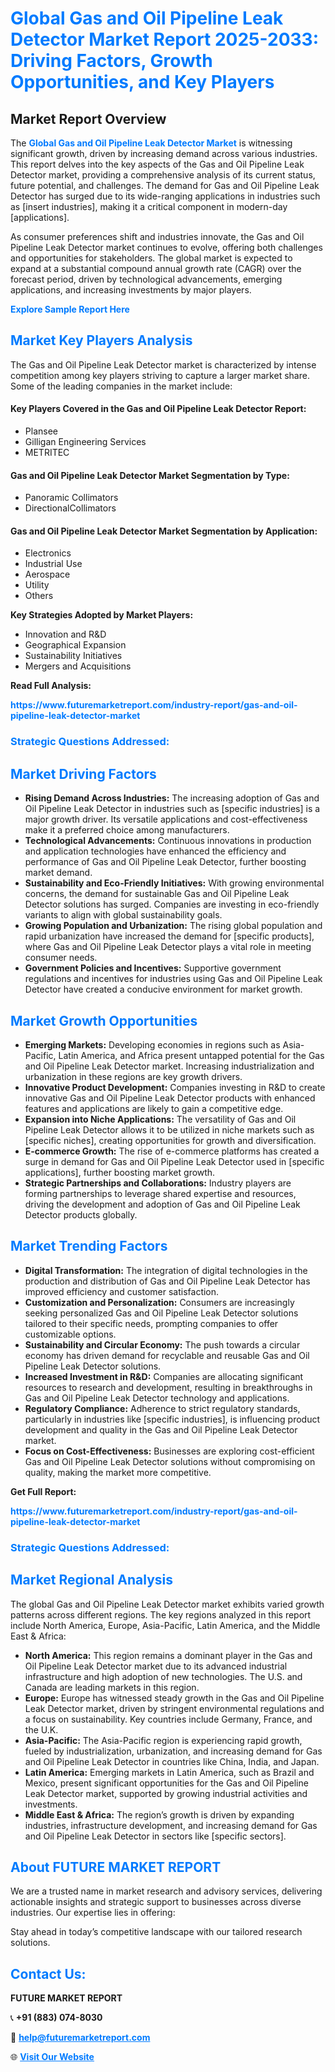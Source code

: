 <h1 style="color: #007BFF;">Global Gas and Oil Pipeline Leak Detector Market Report 2025-2033: Driving Factors, Growth Opportunities, and Key Players</h1>

<section id="overview">
<h2>Market Report Overview</h2>
<p>The <a href="https://www.futuremarketreport.com/industry-report/gas-and-oil-pipeline-leak-detector-market" style="color: #007BFF; text-decoration: none;"><strong>Global Gas and Oil Pipeline Leak Detector Market</strong></a> is witnessing significant growth, driven by increasing demand across various industries. This report delves into the key aspects of the Gas and Oil Pipeline Leak Detector market, providing a comprehensive analysis of its current status, future potential, and challenges. The demand for Gas and Oil Pipeline Leak Detector has surged due to its wide-ranging applications in industries such as [insert industries], making it a critical component in modern-day [applications].</p>
<p>As consumer preferences shift and industries innovate, the Gas and Oil Pipeline Leak Detector market continues to evolve, offering both challenges and opportunities for stakeholders. The global market is expected to expand at a substantial compound annual growth rate (CAGR) over the forecast period, driven by technological advancements, emerging applications, and increasing investments by major players.</p>
</section>

<section id="overview">
<p><a href="https://www.futuremarketreport.com/request-sample/reportId=33539" style="color: #007BFF; text-decoration: none;"><strong>Explore Sample Report Here</strong></a></p>
</section>

<section id="key-players">
<h2 style="color: #007BFF;">Market Key Players Analysis</h2>
<p>The Gas and Oil Pipeline Leak Detector market is characterized by intense competition among key players striving to capture a larger market share. Some of the leading companies in the market include:</p>
<h4>Key Players Covered in the Gas and Oil Pipeline Leak Detector Report:</h4>
<ul><li>Plansee</li><li>Gilligan Engineering Services</li><li>METRITEC</li></ul>
<h4>Gas and Oil Pipeline Leak Detector Market Segmentation by Type:</h4>
<ul><li>Panoramic Collimators</li><li>DirectionalCollimators</li></ul>

<h4>Gas and Oil Pipeline Leak Detector Market Segmentation by Application:</h4>
<ul><li>Electronics</li><li>Industrial Use</li><li>Aerospace</li><li>Utility</li><li>Others</li></ul>
<p><strong>Key Strategies Adopted by Market Players:</strong></p>
<ul>
<li>Innovation and R&D</li>
<li>Geographical Expansion</li>
<li>Sustainability Initiatives</li>
<li>Mergers and Acquisitions</li>
</ul>
</section>

<section>
<p><strong>Read Full Analysis: </strong></p><a href="https://www.futuremarketreport.com/industry-report/gas-and-oil-pipeline-leak-detector-market" style="color: #007BFF; text-decoration: none;"><strong>https://www.futuremarketreport.com/industry-report/gas-and-oil-pipeline-leak-detector-market</strong></a>
<h3 style="color: #007BFF;">Strategic Questions Addressed:</h3>
</section>

<section id="driving-factors">
<h2 style="color: #007BFF;">Market Driving Factors</h2>
<ul>
<li><strong>Rising Demand Across Industries:</strong> The increasing adoption of Gas and Oil Pipeline Leak Detector in industries such as [specific industries] is a major growth driver. Its versatile applications and cost-effectiveness make it a preferred choice among manufacturers.</li>
<li><strong>Technological Advancements:</strong> Continuous innovations in production and application technologies have enhanced the efficiency and performance of Gas and Oil Pipeline Leak Detector, further boosting market demand.</li>
<li><strong>Sustainability and Eco-Friendly Initiatives:</strong> With growing environmental concerns, the demand for sustainable Gas and Oil Pipeline Leak Detector solutions has surged. Companies are investing in eco-friendly variants to align with global sustainability goals.</li>
<li><strong>Growing Population and Urbanization:</strong> The rising global population and rapid urbanization have increased the demand for [specific products], where Gas and Oil Pipeline Leak Detector plays a vital role in meeting consumer needs.</li>
<li><strong>Government Policies and Incentives:</strong> Supportive government regulations and incentives for industries using Gas and Oil Pipeline Leak Detector have created a conducive environment for market growth.</li>
</ul>
</section>

<section id="growth-opportunities">
<h2 style="color: #007BFF;">Market Growth Opportunities</h2>
<ul>
<li><strong>Emerging Markets:</strong> Developing economies in regions such as Asia-Pacific, Latin America, and Africa present untapped potential for the Gas and Oil Pipeline Leak Detector market. Increasing industrialization and urbanization in these regions are key growth drivers.</li>
<li><strong>Innovative Product Development:</strong> Companies investing in R&D to create innovative Gas and Oil Pipeline Leak Detector products with enhanced features and applications are likely to gain a competitive edge.</li>
<li><strong>Expansion into Niche Applications:</strong> The versatility of Gas and Oil Pipeline Leak Detector allows it to be utilized in niche markets such as [specific niches], creating opportunities for growth and diversification.</li>
<li><strong>E-commerce Growth:</strong> The rise of e-commerce platforms has created a surge in demand for Gas and Oil Pipeline Leak Detector used in [specific applications], further boosting market growth.</li>
<li><strong>Strategic Partnerships and Collaborations:</strong> Industry players are forming partnerships to leverage shared expertise and resources, driving the development and adoption of Gas and Oil Pipeline Leak Detector products globally.</li>
</ul>
</section>

<section id="trending-factors">
<h2 style="color: #007BFF;">Market Trending Factors</h2>
<ul>
<li><strong>Digital Transformation:</strong> The integration of digital technologies in the production and distribution of Gas and Oil Pipeline Leak Detector has improved efficiency and customer satisfaction.</li>
<li><strong>Customization and Personalization:</strong> Consumers are increasingly seeking personalized Gas and Oil Pipeline Leak Detector solutions tailored to their specific needs, prompting companies to offer customizable options.</li>
<li><strong>Sustainability and Circular Economy:</strong> The push towards a circular economy has driven demand for recyclable and reusable Gas and Oil Pipeline Leak Detector solutions.</li>
<li><strong>Increased Investment in R&D:</strong> Companies are allocating significant resources to research and development, resulting in breakthroughs in Gas and Oil Pipeline Leak Detector technology and applications.</li>
<li><strong>Regulatory Compliance:</strong> Adherence to strict regulatory standards, particularly in industries like [specific industries], is influencing product development and quality in the Gas and Oil Pipeline Leak Detector market.</li>
<li><strong>Focus on Cost-Effectiveness:</strong> Businesses are exploring cost-efficient Gas and Oil Pipeline Leak Detector solutions without compromising on quality, making the market more competitive.</li>
</ul>
</section>

<section>
<p><strong>Get Full Report: </strong></p><a href="https://www.futuremarketreport.com/industry-report/gas-and-oil-pipeline-leak-detector-market" style="color: #007BFF; text-decoration: none;"><strong>https://www.futuremarketreport.com/industry-report/gas-and-oil-pipeline-leak-detector-market</strong></a>
<h3 style="color: #007BFF;">Strategic Questions Addressed:</h3>
</section>


<section id="regional-analysis">
<h2 style="color: #007BFF;">Market Regional Analysis</h2>
<p>The global Gas and Oil Pipeline Leak Detector market exhibits varied growth patterns across different regions. The key regions analyzed in this report include North America, Europe, Asia-Pacific, Latin America, and the Middle East & Africa:</p>
<ul>
<li><strong>North America:</strong> This region remains a dominant player in the Gas and Oil Pipeline Leak Detector market due to its advanced industrial infrastructure and high adoption of new technologies. The U.S. and Canada are leading markets in this region.</li>
<li><strong>Europe:</strong> Europe has witnessed steady growth in the Gas and Oil Pipeline Leak Detector market, driven by stringent environmental regulations and a focus on sustainability. Key countries include Germany, France, and the U.K.</li>
<li><strong>Asia-Pacific:</strong> The Asia-Pacific region is experiencing rapid growth, fueled by industrialization, urbanization, and increasing demand for Gas and Oil Pipeline Leak Detector in countries like China, India, and Japan.</li>
<li><strong>Latin America:</strong> Emerging markets in Latin America, such as Brazil and Mexico, present significant opportunities for the Gas and Oil Pipeline Leak Detector market, supported by growing industrial activities and investments.</li>
<li><strong>Middle East & Africa:</strong> The region’s growth is driven by expanding industries, infrastructure development, and increasing demand for Gas and Oil Pipeline Leak Detector in sectors like [specific sectors].</li>
</ul>
</section>

<footer>
<h2 style="color: #007BFF;">About FUTURE MARKET REPORT</h2>
<p>We are a trusted name in market research and advisory services, delivering actionable insights and strategic support to businesses across diverse industries. Our expertise lies in offering:</p>

<p>Stay ahead in today’s competitive landscape with our tailored research solutions.</p>

<h2 style="color: #007BFF;">Contact Us:</h2>
<p><strong>FUTURE MARKET REPORT</strong></p>
<p>📞 <strong>+91 (883) 074-8030</strong></p>
<p>📧 <strong><a href="mailto:help@futuremarketreport.com" style="color: #007BFF;">help@futuremarketreport.com</a></strong></p>
<p>🌐 <strong><a href="https://www.futuremarketreport.com/" style="color: #007BFF;">Visit Our Website</a></strong></p>
</footer>